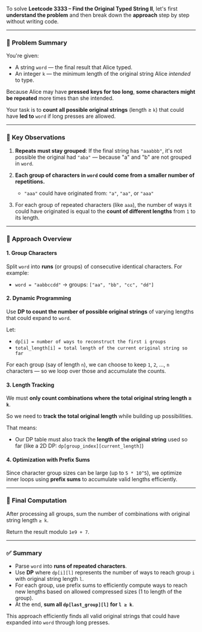 To solve **Leetcode 3333 – Find the Original Typed String II**, let's first **understand the problem** and then break down the **approach** step by step without writing code.

---

### 🧠 **Problem Summary**

You're given:

* A string `word` — the final result that Alice typed.
* An integer `k` — the minimum length of the original string Alice *intended* to type.

Because Alice may have **pressed keys for too long**, **some characters might be repeated** more times than she intended.

Your task is to **count all possible original strings** (length ≥ `k`) that could have **led to** `word` if long presses are allowed.

---

### 🧩 **Key Observations**

1. **Repeats must stay grouped**: If the final string has `"aaabbb"`, it's not possible the original had `"aba"` — because "a" and "b" are not grouped in `word`.
2. **Each group of characters in `word` could come from a smaller number of repetitions.**

   * `"aaa"` could have originated from: `"a"`, `"aa"`, or `"aaa"`
3. For each group of repeated characters (like `aaa`), the number of ways it could have originated is equal to the **count of different lengths** from `1` to its length.

---

### 🧭 **Approach Overview**

#### 1. **Group Characters**

Split `word` into **runs** (or groups) of consecutive identical characters. For example:

* `word = "aabbccdd"` → groups: `["aa", "bb", "cc", "dd"]`

#### 2. **Dynamic Programming**

Use **DP to count the number of possible original strings** of varying lengths that could expand to `word`.

Let:

* `dp[i] = number of ways to reconstruct the first i groups`
* `total_length[i] = total length of the current original string so far`

For each group (say of length `n`), we can choose to keep `1`, `2`, ..., `n` characters — so we loop over those and accumulate the counts.

#### 3. **Length Tracking**

We must **only count combinations where the total original string length ≥ `k`**.

So we need to **track the total original length** while building up possibilities.

That means:

* Our DP table must also track the **length of the original string** used so far (like a 2D DP: `dp[group_index][current_length]`)

#### 4. **Optimization with Prefix Sums**

Since character group sizes can be large (up to `5 * 10^5`), we optimize inner loops using **prefix sums** to accumulate valid lengths efficiently.

---

### 🧮 **Final Computation**

After processing all groups, sum the number of combinations with original string length `≥ k`.

Return the result modulo `1e9 + 7`.

---

### ✅ **Summary**

* Parse `word` into **runs of repeated characters**.
* Use **DP** where `dp[i][l]` represents the number of ways to reach group `i` with original string length `l`.
* For each group, use prefix sums to efficiently compute ways to reach new lengths based on allowed compressed sizes (1 to length of the group).
* At the end, **sum all `dp[last_group][l]` for `l ≥ k`**.

This approach efficiently finds all valid original strings that could have expanded into `word` through long presses.
